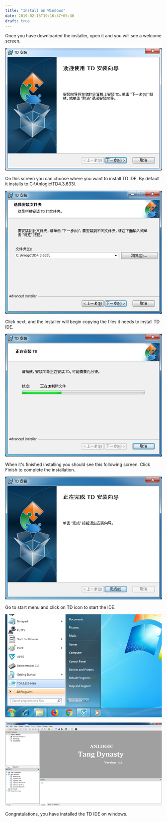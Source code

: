 ```yaml
---
title: "Install on Windows"
date: 2019-02-15T19:16:37+05:30
draft: true
---
```


Once you have downloaded the installer, open it and you will see a welcome screen.

![welcome](/getting-started/installing-TD-IDE/windows/images/a.png "Welcome screen")

On this screen you can choose where you want to install TD IDE. By default it installs to C:\Anlogic\TD4.3.633\

![Install location](/getting-started/installing-TD-IDE/windows/images/b.png "Install location")

Click next, and the installer will begin copying the files it needs to install TD IDE.

![Install process](/getting-started/installing-TD-IDE/windows/images/c.png "Install process")

When it's finished installing you should see this following screen. Click Finish to complete the installation.

![Install finish](/getting-started/installing-TD-IDE/windows/images/d.png "Install finish")

Go to start menu and click on TD icon to start the IDE.

![TD in Menu](/getting-started/installing-TD-IDE/windows/images/e.png "TD in Menu")

![TD IDE welcome screen](/getting-started/installing-TD-IDE/windows/images/f.png "TD IDE welcome screen")

Congratulations, you have installed the TD IDE on windows.